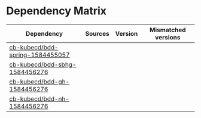 # Dependency Matrix

Dependency | Sources | Version | Mismatched versions
---------- | ------- | ------- | -------------------
[cb-kubecd/bdd-spring-1584455057](https://github.com/cb-kubecd/bdd-spring-1584455057.git) |  | []() | 
[cb-kubecd/bdd-sbhg-1584456276](https://github.com/cb-kubecd/bdd-sbhg-1584456276.git) |  | []() | 
[cb-kubecd/bdd-gh-1584456276](https://github.com/cb-kubecd/bdd-gh-1584456276.git) |  | []() | 
[cb-kubecd/bdd-nh-1584456276](https://github.com/cb-kubecd/bdd-nh-1584456276.git) |  | []() | 
